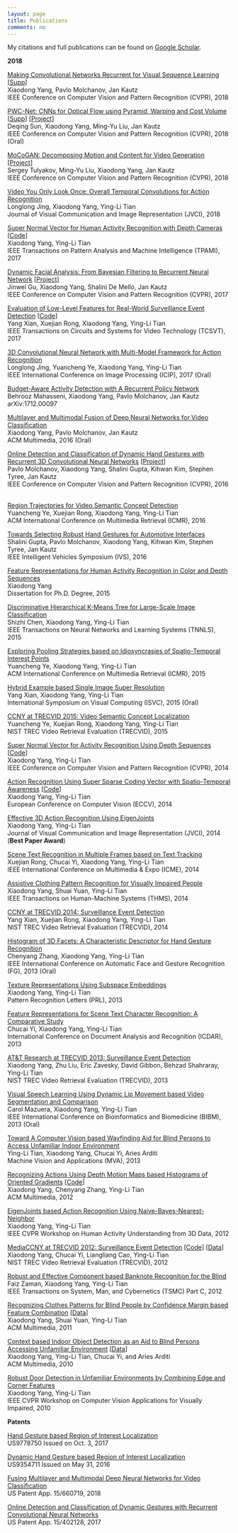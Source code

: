 ```yaml
---
layout: page
title: Publications
comments: no
---
```


My citations and full publications can be found on [Google Scholar](http://scholar.google.com/citations?user=yWsMg_gAAAAJ&hl=en).
<br>

**2018**

[Making Convolutional Networks Recurrent for Visual Sequence Learning](/publications/papers/prernn-cvpr18.pdf) [[Supp](/publications/papers/prernn-supp-cvpr18.pdf)]   
Xiaodong Yang, Pavlo Molchanov, Jan Kautz   
IEEE Conference on Computer Vision and Pattern Recognition (CVPR), 2018      

[PWC-Net: CNNs for Optical Flow using Pyramid, Warping and Cost Volume](/publications/papers/pwc-cvpr18.pdf) [[Supp](/publications/papers/pwc-supp-cvpr18.pdf)] [[Project](http://research.nvidia.com/publication/2018-02_PWC-Net%3A-CNNs-for)]   
Deqing Sun, Xiaodong Yang, Ming-Yu Liu, Jan Kautz   
IEEE Conference on Computer Vision and Pattern Recognition (CVPR), 2018 (Oral)       

[MoCoGAN: Decomposing Motion and Content for Video Generation](/publications/papers/mocogan-cvpr18.pdf) [[Project](https://github.com/sergeytulyakov/mocogan)]    
Sergey Tulyakov, Ming-Yu Liu, Xiaodong Yang, Jan Kautz   
IEEE Conference on Computer Vision and Pattern Recognition (CVPR), 2018   

[Video You Only Look Once: Overall Temporal Convolutions for Action Recognition](/publications/papers/jvci18.pdf)   
Longlong Jing, Xiaodong Yang, Ying-Li Tian   
Journal of Visual Communication and Image Representation (JVCI), 2018   

[Super Normal Vector for Human Activity Recognition with Depth Cameras](/publications/papers/tpami17.pdf) [[Code](https://github.com/xiaodongyang/SNV)]   
Xiaodong Yang, Ying-Li Tian   
IEEE Transactions on Pattern Analysis and Machine Intelligence (TPAMI), 2017     

[Dynamic Facial Analysis: From Bayesian Filtering to Recurrent Neural Network](/publications/papers/cvpr17.pdf) [[Project](http://research.nvidia.com/publication/dynamic-facial-analysis-bayesian-filtering-recurrent-neural-networks)]   
Jinwei Gu, Xiaodong Yang, Shalini De Mello, Jan Kautz   
IEEE Conference on Computer Vision and Pattern Recognition (CVPR), 2017      

[Evaluation of Low-Level Features for Real-World Surveillance Event Detection](/publications/papers/tcsvt17.pdf) [[Code](https://github.com/xiaodongyang/ActionHOG)]   
Yang Xian, Xuejian Rong, Xiaodong Yang, Ying-Li Tian   
IEEE Transactions on Circuits and Systems for Video Technology (TCSVT), 2017     

[3D Convolutional Neural Network with Multi-Model Framework for Action Recognition](/publications/papers/icip17.pdf)   
Longlong Jing, Yuancheng Ye, Xiaodong Yang, Ying-Li Tian   
IEEE International Conference on Image Processing (ICIP), 2017 (Oral)   

[Budget-Aware Activity Detection with A Recurrent Policy Network](https://arxiv.org/abs/1712.00097)   
Behrooz Mahasseni, Xiaodong Yang, Pavlo Molchanov, Jan Kautz   
arXiv:1712.00097   

[Multilayer and Multimodal Fusion of Deep Neural Networks for Video Classification](/publications/papers/mm16.pdf)   
Xiaodong Yang, Pavlo Molchanov, Jan Kautz   
ACM Multimedia, 2016 (Oral)   

[Online Detection and Classification of Dynamic Hand Gestures with Recurrent 3D Convolutional Neural Networks](/publications/papers/cvpr16.pdf) [[Project](http://research.nvidia.com/publication/online-detection-and-classification-dynamic-hand-gestures-recurrent-3d-convolutional)]    
Pavlo Molchanov, Xiaodong Yang, Shalini Gupta, Kihwan Kim, Stephen Tyree, Jan Kautz   
IEEE Conference on Computer Vision and Pattern Recognition (CVPR), 2016      

[Region Trajectories for Video Semantic Concept Detection](/publications/papers/icmr16.pdf)   
Yuancheng Ye, Xuejian Rong, Xiaodong Yang, Ying-Li Tian   
ACM International Conference on Multimedia Retrieval (ICMR), 2016   

[Towards Selecting Robust Hand Gestures for Automotive Interfaces](/publications/papers/ivs16.pdf)   
Shalini Gupta, Pavlo Molchanov, Xiaodong Yang, Kihwan Kim, Stephen Tyree, Jan Kautz   
IEEE Intelligent Vehicles Symposium (IVS), 2016   

[Feature Representations for Human Activity Recognition in Color and Depth Sequences](/publications/papers/dissertation15.pdf)   
Xiaodong Yang   
Dissertation for Ph.D. Degree, 2015   

[Discriminative Hierarchical K-Means Tree for Large-Scale Image Classification](/publications/papers/tnnls15.pdf)   
Shizhi Chen, Xiaodong Yang, Ying-Li Tian   
IEEE Transactions on Neural Networks and Learning Systems (TNNLS), 2015   

[Exploring Pooling Strategies based on Idiosyncrasies of Spatio-Temporal Interest Points](/publications/papers/icmr15.pdf)   
Yuancheng Ye, Xiaodong Yang, Ying-Li Tian   
ACM International Conference on Multimedia Retrieval (ICMR), 2015   

[Hybrid Example based Single Image Super Resolution](/publications/papers/isvc15.pdf)   
Yang Xian, Xiaodong Yang, Ying-Li Tian   
International Symposium on Visual Computing (ISVC), 2015 (Oral)   

[CCNY at TRECVID 2015: Video Semantic Concept Localization](/publications/papers/trecvid15.pdf)   
Yuancheng Ye, Xuejian Rong, Xiaodong Yang, Ying-Li Tian   
NIST TREC Video Retrieval Evaluation (TRECVID), 2015   

[Super Normal Vector for Activity Recognition Using Depth Sequences](/publications/papers/cvpr14.pdf) [[Code](https://github.com/xiaodongyang/SNV)]    
Xiaodong Yang, Ying-Li Tian   
IEEE Conference on Computer Vision and Pattern Recognition (CVPR), 2014    

[Action Recognition Using Super Sparse Coding Vector with Spatio-Temporal Awareness](/publications/papers/eccv14.pdf) [[Code](https://github.com/xiaodongyang/SSCV)]   
Xiaodong Yang, Ying-Li Tian   
European Conference on Computer Vision (ECCV), 2014   

[Effective 3D Action Recognition Using EigenJoints](/publications/papers/jvci14.pdf)   
Xiaodong Yang, Ying-Li Tian   
Journal of Visual Communication and Image Representation (JVCI), 2014 (**Best Paper Award**)   

[Scene Text Recognition in Multiple Frames based on Text Tracking](/publications/papers/icme14.pdf)   
Xuejian Rong, Chucai Yi, Xiaodong Yang, Ying-Li Tian   
IEEE International Conference on Multimedia & Expo (ICME), 2014   

[Assistive Clothing Pattern Recognition for Visually Impaired People](/publications/papers/thms14.pdf)   
Xiaodong Yang, Shuai Yuan, Ying-Li Tian   
IEEE Transactions on Human-Machine Systems (THMS), 2014     

[CCNY at TRECVID 2014: Surveillance Event Detection](/publications/papers/trecvid14.pdf)   
Yang Xian, Xuejian Rong, Xiaodong Yang, Ying-Li Tian   
NIST TREC Video Retrieval Evaluation (TRECVID), 2014   

[Histogram of 3D Facets: A Characteristic Descriptor for Hand Gesture Recognition](/publications/papers/fg13.pdf)   
Chenyang Zhang, Xiaodong Yang, Ying-Li Tian   
IEEE International Conference on Automatic Face and Gesture Recognition (FG), 2013 (Oral)   

[Texture Representations Using Subspace Embeddings](/publications/papers/prl13.pdf)   
Xiaodong Yang, Ying-Li Tian   
Pattern Recognition Letters (PRL), 2013   

[Feature Representations for Scene Text Character Recognition: A Comparative Study](/publications/papers/icdar13.pdf)   
Chucai Yi, Xiaodong Yang, Ying-Li Tian   
International Conference on Document Analysis and Recognition (ICDAR), 2013   

[AT&T Research at TRECVID 2013: Surveillance Event Detection](/publications/papers/trecvid13.pdf)   
Xiaodong Yang, Zhu Liu, Eric Zavesky, David Gibbon, Behzad Shahraray, Ying-Li Tian   
NIST TREC Video Retrieval Evaluation (TRECVID), 2013   

[Visual Speech Learning Using Dynamic Lip Movement based Video Segmentation and Comparison](/publications/papers/bibm13.pdf)   
Carol Mazuera, Xiaodong Yang, Ying-Li Tian   
IEEE International Conference on Bioinformatics and Biomedicine (BIBM), 2013 (Oral)   

[Toward A Computer Vision based Wayfinding Aid for Blind Persons to Access Unfamiliar Indoor Environment](/publications/papers/mva13.pdf)   
Ying-Li Tian, Xiaodong Yang, Chucai Yi, Aries Arditi   
Machine Vision and Applications (MVA), 2013   

[Recognizing Actions Using Depth Motion Maps based Histograms of Oriented Gradients](/publications/papers/mm12.pdf) [[Code](/publications/code-data/dmm.rar)]   
Xiaodong Yang, Chenyang Zhang, Ying-Li Tian   
ACM Multimedia, 2012      

[EigenJoints based Action Recognition Using Naive-Bayes-Nearest-Neighbor](/publications/papers/cvprw12.pdf)   
Xiaodong Yang, Ying-Li Tian   
IEEE CVPR Workshop on Human Activity Understanding from 3D Data, 2012   

[MediaCCNY at TRECVID 2012: Surveillance Event Detection](/publications/papers/trecvid12.pdf) [[Code](https://github.com/xiaodongyang/CascadeSVMs)] [[Data](/publications/code-data/hot-regions.zip)]    
Xiaodong Yang, Chucai Yi, Liangliang Cao, Ying-Li Tian   
NIST TREC Video Retrieval Evaluation (TRECVID), 2012      

[Robust and Effective Component based Banknote Recognition for the Blind](/publications/papers/tsmc12.pdf)   
Faiz Zaman, Xiaodong Yang, Ying-Li Tian   
IEEE Transactions on System, Man, and Cybernetics (TSMC) Part C, 2012   

[Recognizing Clothes Patterns for Blind People by Confidence Margin based Feature Combination](/publications/papers/mm11.pdf) [[Data](/publications/code-data/clothing-patterns.rar)]   
Xiaodong Yang, Shuai Yuan, Ying-Li Tian   
ACM Multimedia, 2011   

[Context based Indoor Object Detection as an Aid to Blind Persons Accessing Unfamiliar Environment](/publications/papers/mm10.pdf) [[Data](/publications/code-data/door-detection.rar)]   
Xiaodong Yang, Ying-Li Tian, Chucai Yi, and Aries Arditi   
ACM Multimedia, 2010      

[Robust Door Detection in Unfamiliar Environments by Combining Edge and Corner Features](/publications/papers/cvprw10.pdf)   
Xiaodong Yang, Ying-Li Tian   
IEEE CVPR Workshop on Computer Vision Applications for Visually Impaired, 2010   

**Patents**

[Hand Gesture based Region of Interest Localization](/publications/papers/9778750.pdf)   
US9778750 Issued on Oct. 3, 2017   

[Dynamic Hand Gesture based Region of Interest Localization](/publications/papers/9354711.pdf)   
US9354711 Issued on May 31, 2016   

[Fusing Multilayer and Multimodal Deep Neural Networks for Video Classification](/publications/papers/15-660719.pdf)   
US Patent App. 15/660719, 2018   

[Online Detection and Classification of Dynamic Gestures with Recurrent Convolutional Neural Networks](/publications/papers/15-402128.pdf)   
US Patent App. 15/402128, 2017   

